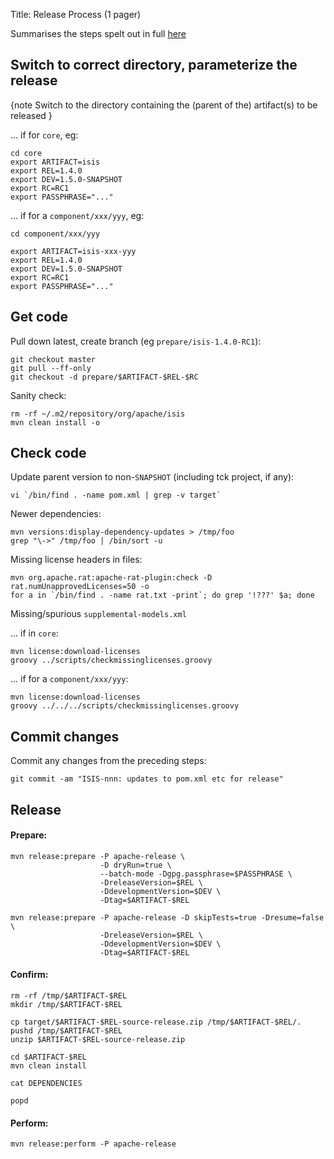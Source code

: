 Title: Release Process (1 pager)

Summarises the steps spelt out in full [here](release-process.html)

## Switch to correct directory, parameterize the release

{note
Switch to the directory containing the (parent of the) artifact(s) to be released
}

... if for `core`, eg:

    cd core
    export ARTIFACT=isis
    export REL=1.4.0
    export DEV=1.5.0-SNAPSHOT
    export RC=RC1
    export PASSPHRASE="..."

... if for a `component/xxx/yyy`, eg:

    cd component/xxx/yyy

    export ARTIFACT=isis-xxx-yyy
    export REL=1.4.0
    export DEV=1.5.0-SNAPSHOT
    export RC=RC1
    export PASSPHRASE="..."


## Get code

Pull down latest, create branch (eg `prepare/isis-1.4.0-RC1`):

    git checkout master
    git pull --ff-only
    git checkout -d prepare/$ARTIFACT-$REL-$RC 

    
Sanity check:

    rm -rf ~/.m2/repository/org/apache/isis
    mvn clean install -o



## Check code

Update parent version to non-`SNAPSHOT` (including tck project, if any):

    vi `/bin/find . -name pom.xml | grep -v target`

Newer dependencies:

    mvn versions:display-dependency-updates > /tmp/foo
    grep "\->" /tmp/foo | /bin/sort -u

Missing license headers in files:

    mvn org.apache.rat:apache-rat-plugin:check -D rat.numUnapprovedLicenses=50 -o
    for a in `/bin/find . -name rat.txt -print`; do grep '!???' $a; done

Missing/spurious `supplemental-models.xml`

... if in `core`:

    mvn license:download-licenses
    groovy ../scripts/checkmissinglicenses.groovy

... if for a `component/xxx/yyy`:

    mvn license:download-licenses
    groovy ../../../scripts/checkmissinglicenses.groovy

## Commit changes

Commit any changes from the preceding steps:

    git commit -am "ISIS-nnn: updates to pom.xml etc for release"

## Release

#### Prepare:

    mvn release:prepare -P apache-release \
                        -D dryRun=true \
                        --batch-mode -Dgpg.passphrase=$PASSPHRASE \
                        -DreleaseVersion=$REL \
                        -DdevelopmentVersion=$DEV \
                        -Dtag=$ARTIFACT-$REL

    mvn release:prepare -P apache-release -D skipTests=true -Dresume=false \
                        -DreleaseVersion=$REL \
                        -DdevelopmentVersion=$DEV \
                        -Dtag=$ARTIFACT-$REL

#### Confirm:

    rm -rf /tmp/$ARTIFACT-$REL
    mkdir /tmp/$ARTIFACT-$REL

    cp target/$ARTIFACT-$REL-source-release.zip /tmp/$ARTIFACT-$REL/.
    pushd /tmp/$ARTIFACT-$REL
    unzip $ARTIFACT-$REL-source-release.zip

    cd $ARTIFACT-$REL
    mvn clean install

    cat DEPENDENCIES

    popd

#### Perform:

    mvn release:perform -P apache-release

